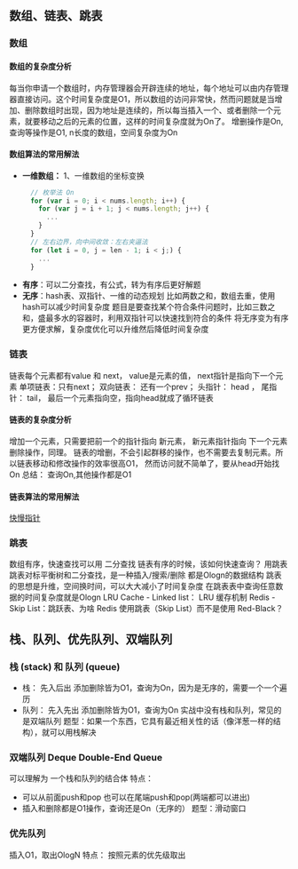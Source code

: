 ## 数组、链表、跳表
### 数组
#### 数组的复杂度分析
每当你申请一个数组时，内存管理器会开辟连续的地址，每个地址可以由内存管理器直接访问。这个时间复杂度是O1，所以数组的访问非常快，然而问题就是当增加、删除数组时出现，因为地址是连续的，所以每当插入一个、或者删除一个元素，就要移动之后的元素的位置，这样的时间复杂度就为On了。
增删操作是On, 查询等操作是O1, n长度的数组，空间复杂度为On
#### 数组算法的常用解法
- **一维数组：** 
1、一维数组的坐标变换
  ```javascript
    // 枚举法 On
    for (var i = 0; i < nums.length; i++) {
      for (var j = i + 1; j < nums.length; j++) {
        ...
      }
    }
    // 左右边界，向中间收敛：左右夹逼法
    for (let i = 0, j = len - 1; i < j;) {
      ...
    }
  ```
- **有序**：可以二分查找，有公式，转为有序后更好解题
- **无序**：hash表、双指针、一维的动态规划
  比如两数之和，数组去重，使用hash可以减少时间复杂度
  题目是要查找某个符合条件问题时，比如三数之和，盛最多水的容器时，利用双指针可以快速找到符合的条件
将无序变为有序更方便求解，复杂度优化可以升维然后降低时间复杂度

### 链表
链表每个元素都有value 和 next， value是元素的值， next指针是指向下一个元素
单项链表：只有next； 双向链表： 还有一个prev； 头指针： head ， 尾指针： tail， 最后一个元素指向空，指向head就成了循环链表
#### 链表的复杂度分析
增加一个元素，只需要把前一个的指针指向 新元素， 新元素指针指向 下一个元素
删除操作，同理。
链表的增删，不会引起群移的操作，也不需要去复制元素。所以链表移动和修改操作的效率很高O1，
然而访问就不简单了，要从head开始找 On
总结： 查询On,其他操作都是O1
#### 链表算法的常用解法
[快慢指针](https://labuladong.gitbook.io/algo/di-ling-zhang-bi-du-xi-lie/shuang-zhi-zhen-ji-qiao)
### 跳表
数组有序，快速查找可以用 二分查找
链表有序的时候，该如何快速查询？ 用跳表
跳表对标平衡树和二分查找，是一种插入/搜索/删除 都是Ologn的数据结构
跳表的思想是升维，空间换时间，可以大大减小了时间复杂度
在跳表表中查询任意数据的时间复杂度就是Ologn
LRU Cache - Linked list： LRU 缓存机制
Redis - Skip List：跳跃表、为啥 Redis 使用跳表（Skip List）而不是使用 Red-Black？

## 栈、队列、优先队列、双端队列
### 栈 (stack) 和 队列 (queue) 
- 栈： 先入后出 添加删除皆为O1，查询为On，因为是无序的，需要一个一个遍历
- 队列： 先入先出 添加删除皆为O1，查询为On
实战中没有栈和队列，常见的是双端队列
题型：如果一个东西，它具有最近相关性的话（像洋葱一样的结构），就可以用栈解决
### 双端队列 Deque Double-End Queue
可以理解为 一个栈和队列的结合体
特点：
 - 可以从前面push和pop 也可以在尾端push和pop(两端都可以进出)
 - 插入和删除都是O1操作，查询还是On（无序的）
题型：滑动窗口
 ### 优先队列
 插入O1，取出OlogN
 特点： 按照元素的优先级取出